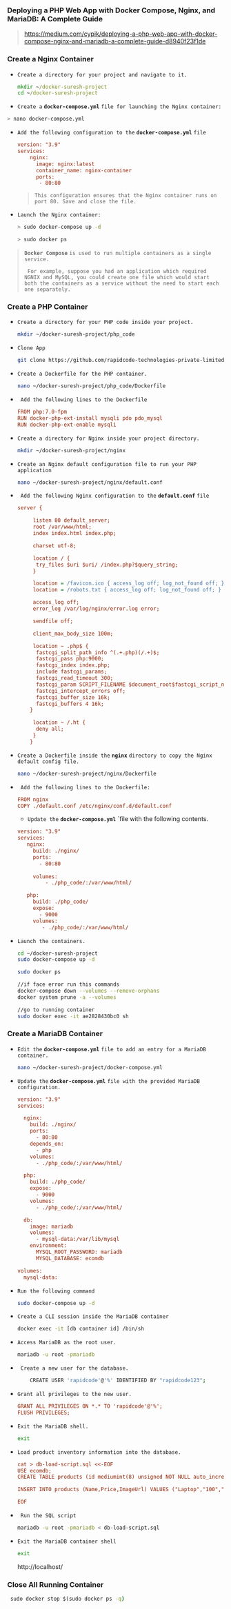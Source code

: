 ### Deploying a PHP Web App with Docker Compose, Nginx, and MariaDB: A Complete Guide

> https://medium.com/cypik/deploying-a-php-web-app-with-docker-compose-nginx-and-mariadb-a-complete-guide-d8940f23f1de



### Create a Nginx Container

- `Create a directory for your project and navigate to it.`

  ```cmd
  mkdir ~/docker-suresh-project
  cd ~/docker-suresh-project
  ```

-  `Create a` **`docker-compose.yml`** `file for launching the Nginx container:`

  ```bash
  > nano docker-compose.yml
  ```

- `Add the following configuration to the` **`docker-compose.yml`** `file`

  ```ini
  version: "3.9"
  services:
      nginx:
        image: nginx:latest
        container_name: nginx-container
        ports:
         - 80:80
  ```

  > `This configuration ensures that the Nginx container runs on port 80. Save and close the file.`

- `Launch the Nginx container:`

  ```bash
  > sudo docker-compose up -d
  
  > sudo docker ps
  ```



> **`Docker Compose`** `is used to run multiple containers as a single service.`
>
> ` For example, suppose you had an application which required NGNIX and MySQL, you could create one file which would start both the containers as a service without the need to start each one separately.`

 

### Create a PHP Container

- `Create a directory for your PHP code inside your project.`

  ```bash
  mkdir ~/docker-suresh-project/php_code
  ```

- `Clone App`

  ```bash
  git clone https://github.com/rapidcode-technologies-private-limited/php-e-commerce.git ~/docker-suresh-project/php_code/
  ```

- `Create a Dockerfile for the PHP container.`

  ```bash
  nano ~/docker-suresh-project/php_code/Dockerfile
  ```

- ` Add the following lines to the Dockerfile`

  ```ini
  FROM php:7.0-fpm
  RUN docker-php-ext-install mysqli pdo pdo_mysql
  RUN docker-php-ext-enable mysqli
  ```

- `Create a directory for Nginx inside your project directory.`

  ```bash
  mkdir ~/docker-suresh-project/nginx
  ```

- `Create an Nginx default configuration file to run your PHP application`

  ```bash
  nano ~/docker-suresh-project/nginx/default.conf
  ```

- ` Add the following Nginx configuration to the` **`default.conf`** `file`

  ```ini
  server {  
  
       listen 80 default_server;  
       root /var/www/html;  
       index index.html index.php;  
  
       charset utf-8;  
  
       location / {  
        try_files $uri $uri/ /index.php?$query_string;  
       }  
  
       location = /favicon.ico { access_log off; log_not_found off; }  
       location = /robots.txt { access_log off; log_not_found off; }  
  
       access_log off;  
       error_log /var/log/nginx/error.log error;  
  
       sendfile off;  
  
       client_max_body_size 100m;  
  
       location ~ .php$ {  
        fastcgi_split_path_info ^(.+.php)(/.+)$;  
        fastcgi_pass php:9000;  
        fastcgi_index index.php;  
        include fastcgi_params;
        fastcgi_read_timeout 300;
        fastcgi_param SCRIPT_FILENAME $document_root$fastcgi_script_name;  
        fastcgi_intercept_errors off;  
        fastcgi_buffer_size 16k;  
        fastcgi_buffers 4 16k;  
      }  
  
       location ~ /.ht {  
        deny all;  
       }  
      }
  ```

  

- `Create a Dockerfile inside the` **`nginx`** `directory to copy the Nginx default config file.`

  ```bash
  nano ~/docker-suresh-project/nginx/Dockerfile
  ```

- ` Add the following lines to the Dockerfile:`

  ```ini
  FROM nginx
  COPY ./default.conf /etc/nginx/conf.d/default.conf
  ```

  - `Update the`  **`docker-compose.yml`** `file with the following contents.


  ```ini
  version: "3.9"
  services:
     nginx:
       build: ./nginx/
       ports:
         - 80:80
    
       volumes:
           - ./php_code/:/var/www/html/
  
     php:
       build: ./php_code/
       expose:
         - 9000
       volumes:
          - ./php_code/:/var/www/html/
  ```

- `Launch the containers.`

  ```bash
  cd ~/docker-suresh-project
  sudo docker-compose up -d
  
  sudo docker ps
  
  //if face error run this commands
  docker-compose down --volumes --remove-orphans
  docker system prune -a --volumes
  
  //go to running container
  sudo docker exec -it ae2828430bc0 sh
  ```



### Create a MariaDB Container

- `Edit the` **`docker-compose.yml`** `file to add an entry for a MariaDB container.`

  ```bash
  nano ~/docker-suresh-project/docker-compose.yml
  ```

- `Update the` **`docker-compose.yml`** `file with the provided MariaDB configuration.`

  ```ini
  version: "3.9"
  services:
  
    nginx:
      build: ./nginx/
      ports:
        - 80:80
      depends_on:
        - php
      volumes:
        - ./php_code/:/var/www/html/
  
    php:
      build: ./php_code/
      expose:
        - 9000
      volumes:
        - ./php_code/:/var/www/html/
  
    db:
      image: mariadb
      volumes:
        - mysql-data:/var/lib/mysql
      environment:
        MYSQL_ROOT_PASSWORD: mariadb
        MYSQL_DATABASE: ecomdb
  
  volumes:
    mysql-data:
  ```

- `Run the following command`

  ```bash
  sudo docker-compose up -d
  ```

- `Create a CLI session inside the MariaDB container`

  ```bash
  docker exec -it [db container id] /bin/sh
  ```

- `Access MariaDB as the root user.`

  ```bash
  mariadb -u root -pmariadb
  ```

- ` Create a new user for the database.`

  ```bash
      CREATE USER 'rapidcode'@'%' IDENTIFIED BY "rapidcode123";
  ```

- `Grant all privileges to the new user.`

  ```ini
  GRANT ALL PRIVILEGES ON *.* TO 'rapidcode'@'%';
  FLUSH PRIVILEGES;
  ```

- `Exit the MariaDB shell.`

  ```bash
  exit
  ```

- `Load product inventory information into the database.`

  ```ini
  cat > db-load-script.sql <<-EOF
  USE ecomdb;
  CREATE TABLE products (id mediumint(8) unsigned NOT NULL auto_increment,Name varchar(255) default NULL,Price varchar(255) default NULL, ImageUrl varchar(255) default NULL,PRIMARY KEY (id)) AUTO_INCREMENT=1;
  
  INSERT INTO products (Name,Price,ImageUrl) VALUES ("Laptop","100","c-1.png"),("Drone","200","c-2.png"),("VR","300","c-3.png"),("Tablet","50","c-5.png"),("Watch","90","c-6.png"),("Phone Covers","20","c-7.png"),("Phone","80","c-8.png"),("Laptop","150","c-4.png");
  
  EOF
  ```

- ` Run the SQL script`

  ```bash
  mariadb -u root -pmariadb < db-load-script.sql
  ```

- `Exit the MariaDB container shell`

  ```bash
  exit
  ```

  http://localhost/



### Close All Running Container

```cmd
 sudo docker stop $(sudo docker ps -q)
```



